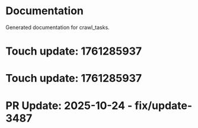 # Documentation

Generated documentation for crawl_tasks.

# Touch update: 1761285937

# Touch update: 1761285937

# PR Update: 2025-10-24 - fix/update-3487
